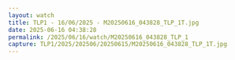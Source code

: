 ```yaml
---
layout: watch
title: TLP1 - 16/06/2025 - M20250616_043828_TLP_1T.jpg
date: 2025-06-16 04:38:28
permalink: /2025/06/16/watch/M20250616_043828_TLP_1
capture: TLP1/2025/202506/20250615/M20250616_043828_TLP_1T.jpg
---
```

